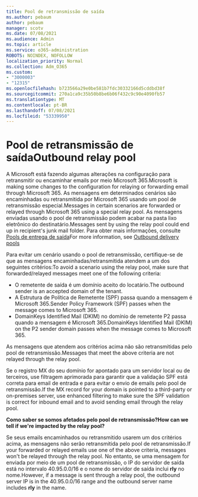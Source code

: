 ```yaml
---
title: Pool de retransmissão de saída
ms.author: pebaum
author: pebaum
manager: scotv
ms.date: 07/08/2021
ms.audience: Admin
ms.topic: article
ms.service: o365-administration
ROBOTS: NOINDEX, NOFOLLOW
localization_priority: Normal
ms.collection: Adm_O365
ms.custom:
- "3000003"
- "12315"
ms.openlocfilehash: b723566a29e0be581b7fdc30332166d5cddbd38f
ms.sourcegitcommit: 270a1ca9c35b50b8be6b06f432c9c90e4090fb57
ms.translationtype: MT
ms.contentlocale: pt-BR
ms.lasthandoff: 07/08/2021
ms.locfileid: "53339950"
---
```

# <a name="outbound-relay-pool"></a><span data-ttu-id="ddd1f-102">Pool de retransmissão de saída</span><span class="sxs-lookup"><span data-stu-id="ddd1f-102">Outbound relay pool</span></span>

<span data-ttu-id="ddd1f-103">A Microsoft está fazendo algumas alterações na configuração para retransmitir ou encaminhar emails por meio Microsoft 365.</span><span class="sxs-lookup"><span data-stu-id="ddd1f-103">Microsoft is making some changes to the configuration for relaying or forwarding email through Microsoft 365.</span></span> <span data-ttu-id="ddd1f-104">As mensagens em determinados cenários são encaminhadas ou retransmitida por Microsoft 365 usando um pool de retransmissão especial.</span><span class="sxs-lookup"><span data-stu-id="ddd1f-104">Messages in certain scenarios are forwarded or relayed through Microsoft 365 using a special relay pool.</span></span> <span data-ttu-id="ddd1f-105">As mensagens enviadas usando o pool de retransmissão podem acabar na pasta lixo eletrônico do destinatário.</span><span class="sxs-lookup"><span data-stu-id="ddd1f-105">Messages sent by using the relay pool could end up in recipient's junk mail folder.</span></span> <span data-ttu-id="ddd1f-106">Para obter mais informações, consulte [Pools de entrega de saída](/microsoft-365/security/office-365-security/high-risk-delivery-pool-for-outbound-messages#relay-pool)</span><span class="sxs-lookup"><span data-stu-id="ddd1f-106">For more information, see [Outbound delivery pools](/microsoft-365/security/office-365-security/high-risk-delivery-pool-for-outbound-messages#relay-pool)</span></span>

<span data-ttu-id="ddd1f-107">Para evitar um cenário usando o pool de retransmissão, certifique-se de que as mensagens encaminhadas/retransmitida atendem a um dos seguintes critérios:</span><span class="sxs-lookup"><span data-stu-id="ddd1f-107">To avoid a scenario using the relay pool, make sure that forwarded/relayed messages meet one of the following criteria:</span></span>

- <span data-ttu-id="ddd1f-108">O remetente de saída é um domínio aceito do locatário.</span><span class="sxs-lookup"><span data-stu-id="ddd1f-108">The outbound sender is an accepted domain of the tenant.</span></span>
- <span data-ttu-id="ddd1f-109">A Estrutura de Política de Remetente (SPF) passa quando a mensagem é Microsoft 365.</span><span class="sxs-lookup"><span data-stu-id="ddd1f-109">Sender Policy Framework (SPF) passes when the message comes to Microsoft 365.</span></span>
- <span data-ttu-id="ddd1f-110">DomainKeys Identified Mail (DKIM) no domínio de remetente P2 passa quando a mensagem é Microsoft 365.</span><span class="sxs-lookup"><span data-stu-id="ddd1f-110">DomainKeys Identified Mail (DKIM) on the P2 sender domain passes when the message comes to Microsoft 365.</span></span>
 
<span data-ttu-id="ddd1f-111">As mensagens que atendem aos critérios acima não são retransmitidas pelo pool de retransmissão.</span><span class="sxs-lookup"><span data-stu-id="ddd1f-111">Messages that meet the above criteria are not relayed through the relay pool.</span></span>

<span data-ttu-id="ddd1f-112">Se o registro MX do seu domínio for apontado para um servidor local ou de terceiros, use filtragem aprimorada para garantir que a validação SPF está correta para email de entrada e para evitar o envio de emails pelo pool de retransmissão.</span><span class="sxs-lookup"><span data-stu-id="ddd1f-112">If the MX record for your domain is pointed to a third-party or on-premises server, use enhanced filtering to make sure the SPF validation is correct for inbound email and to avoid sending email through the relay pool.</span></span>

<span data-ttu-id="ddd1f-113">**Como saber se somos afetados pelo pool de retransmissão?**</span><span class="sxs-lookup"><span data-stu-id="ddd1f-113">**How can we tell if we're impacted by the relay pool?**</span></span>

<span data-ttu-id="ddd1f-114">Se seus emails encaminhados ou retransmitido usarem um dos critérios acima, as mensagens não serão retransmitida pelo pool de retransmissão.</span><span class="sxs-lookup"><span data-stu-id="ddd1f-114">If your forwarded or relayed emails use one of the above criteria, messages won't be relayed through the relay pool.</span></span> <span data-ttu-id="ddd1f-115">No entanto, se uma mensagem for enviada por meio de um pool de retransmissão, o IP do servidor de saída está no intervalo 40.95.0.0/16 e o nome do servidor de saída inclui **rly** no nome.</span><span class="sxs-lookup"><span data-stu-id="ddd1f-115">However, if a message is sent through a relay pool, the outbound server IP is in the 40.95.0.0/16 range and the outbound server name includes **rly** in the name.</span></span>

